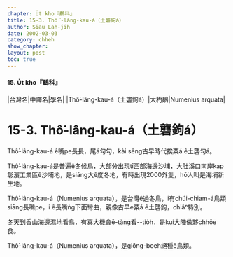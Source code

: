 ```yaml
---
chapter: U̍t kho『鷸科』
title: 15-3. Thô͘-lâng-kau-á（土礱鉤á）
author: Siau Lah-jih
date: 2002-03-03
category: chheh
show_chapter: 
layout: post
toc: true
---
```


#### 15. U̍t kho『鷸科』

|台灣名|中譯名|學名|
|Thô͘-lâng-kau-á（土礱鉤á）|大杓鷸|Numenius arquata|


# 15-3. Thô͘-lâng-kau-á（土礱鉤á）


Thô͘-lâng-kau-á ê嘴pe長長，尾á勾勾，kài sêng古早時代挨粟á ê土礱勾á。

Thô͘-lâng-kau-á是普遍ê冬候鳥，大部分出現tī西部海邊沙埔，大肚溪口南岸kap彰濱工業區ê沙埔地，是siāng大ê度冬地，有時出現2000外隻，hō͘人叫是海埔新生地。

Thô͘-lâng-kau-á（Numenius arquata），是台灣ê過冬鳥，i有chúi-chiam-á鳥類siāng長嘴pe，i ê長嘴ǹg下面彎曲，親像古早e粟á ê土礱鉤，chiâⁿ特別。

冬天到香山海邊濕地看鳥，有真大機會ē-tàng看--tio̍h，是kui大陣做夥chhōe食。

Thô͘-lâng-kau-á（Numenius arquata），是giōng-boeh絕種ê鳥類。


